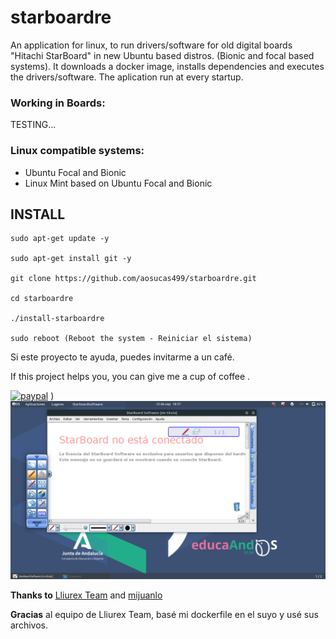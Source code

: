 # starboardre

An application for linux, to run drivers/software for old digital boards "Hitachi StarBoard" in new Ubuntu based distros. (Bionic and focal based systems). It downloads a docker image, installs dependencies and executes the drivers/software. The aplication run at every startup.

### Working in Boards:

TESTING...

### Linux compatible systems:

+ Ubuntu Focal and Bionic
+ Linux Mint based on Ubuntu Focal and Bionic 


## INSTALL

    sudo apt-get update -y
    
    sudo apt-get install git -y

    git clone https://github.com/aosucas499/starboardre.git

    cd starboardre

    ./install-starboardre
    
    sudo reboot (Reboot the system - Reiniciar el sistema)

Si este proyecto te ayuda, puedes invitarme a un café.


If this project helps you, you can give me a cup of coffee .


[![paypal](https://www.paypalobjects.com/en_US/i/btn/btn_donateCC_LG.gif)](https://www.paypal.com/donate?business=FUMT27MVTRTHJ&no_recurring=0&item_name=Proyectos+TIC+Andaluc%C3%ADa&currency_code=EUR)
)
![](https://github.com/aosucas499/starboardre/raw/main/icons/starboard_educaandos.png)

<b>Thanks to</b> [Lliurex Team](https://portal.edu.gva.es/lliurex/va/) and [mijuanlo](https://github.com/mijuanlo)

<b>Gracias</b> al equipo de Lliurex Team, basé mi dockerfile en el suyo y usé sus archivos.

